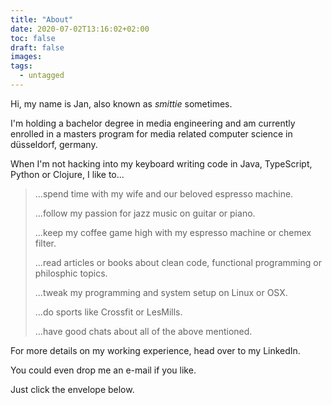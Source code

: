 ```yaml
---
title: "About"
date: 2020-07-02T13:16:02+02:00
toc: false
draft: false
images:
tags: 
  - untagged
---
```


Hi,
my name is Jan, also known as *smittie* sometimes.

I'm holding a bachelor degree in media engineering and am currently enrolled
in a masters program for media related computer science in düsseldorf, germany.

When I'm not hacking into my keyboard writing code in Java, TypeScript, Python or Clojure,
I like to...

>    ...spend time with my wife and our beloved espresso machine.
>
>    ...follow my passion for jazz music on guitar or piano.
>
>    ...keep my coffee game high with my espresso machine or chemex filter.
>
>    ...read articles or books about clean code, functional programming or philosphic topics.
>
>    ...tweak my programming and system setup on Linux or OSX.
>
>    ...do sports like Crossfit or LesMills.
>
>    ...have good chats about all of the above mentioned.


For more details on my working experience, head over to my LinkedIn.

You could even drop me an e-mail if you like.

Just click the envelope below.
